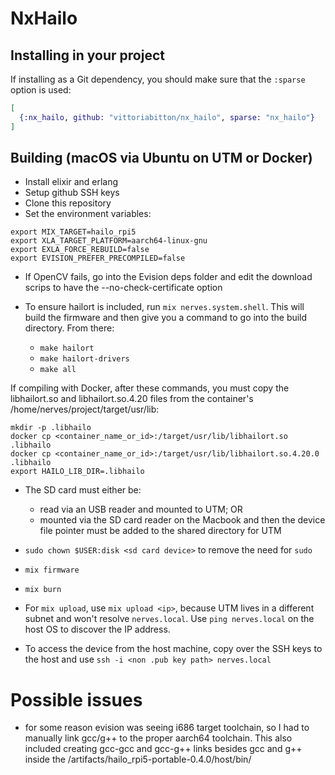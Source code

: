 # NxHailo

## Installing in your project

If installing as a Git dependency, you should make sure that the `:sparse` option
is used:

```elixir
[
  {:nx_hailo, github: "vittoriabitton/nx_hailo", sparse: "nx_hailo"}
]
```

## Building (macOS via Ubuntu on UTM or Docker)

- Install elixir and erlang
- Setup github SSH keys
- Clone this repository
- Set the environment variables:

```shell
export MIX_TARGET=hailo_rpi5
export XLA_TARGET_PLATFORM=aarch64-linux-gnu
export EXLA_FORCE_REBUILD=false
export EVISION_PREFER_PRECOMPILED=false
```

- If OpenCV fails, go into the Evision deps folder and edit the download scrips to have the --no-check-certificate option

- To ensure hailort is included, run `mix nerves.system.shell`. This will build the firmware and then give you a command to go into the build directory. From there:
  - `make hailort`
  - `make hailort-drivers`
  - `make all`

If compiling with Docker, after these commands, you must copy the libhailort.so and libhailort.so.4.20 files from the container's /home/nerves/project/target/usr/lib:

```shell
mkdir -p .libhailo
docker cp <container_name_or_id>:/target/usr/lib/libhailort.so .libhailo
docker cp <container_name_or_id>:/target/usr/lib/libhailort.so.4.20.0 .libhailo
export HAILO_LIB_DIR=.libhailo
```

- The SD card must either be:
  - read via an USB reader and mounted to UTM; OR
  - mounted via the SD card reader on the Macbook and then the device file pointer must be added to the shared directory for UTM

- `sudo chown $USER:disk <sd card device>` to remove the need for `sudo`
- `mix firmware`
- `mix burn`

- For `mix upload`, use `mix upload <ip>`, because UTM lives in a different subnet and won't resolve `nerves.local`. Use `ping nerves.local` on the host OS to discover the IP address.

- To access the device from the host machine, copy over the SSH keys to the host and use `ssh -i <non .pub key path> nerves.local`

# Possible issues

- for some reason evision was seeing i686 target toolchain, so I had to manually link gcc/g++ to the proper aarch64 toolchain. This also included creating gcc-gcc and gcc-g++ links besides gcc and g++ inside the /artifacts/hailo_rpi5-portable-0.4.0/host/bin/
